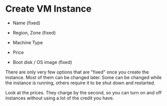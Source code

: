 # Create VM Instance

* Name (fixed)
* Region, Zone (fixed)

* Machine Type
* Price
* Boot disk / OS image (fixed)

There are only very few options that are "fixed" once you create the instance. Most of them can be changed later.
Some can be changed while the instance is running, others require it to be shut down and restarted.

Look at the prices. They charge by the second, so you can turn on and off instances without using a lot of the credit
you have.


